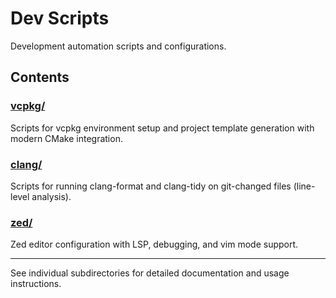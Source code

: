 # Dev Scripts

Development automation scripts and configurations.

## Contents

### [vcpkg/](./vcpkg/)
Scripts for vcpkg environment setup and project template generation with modern CMake integration.

### [clang/](./clang/)
Scripts for running clang-format and clang-tidy on git-changed files (line-level analysis).

### [zed/](./zed/)
Zed editor configuration with LSP, debugging, and vim mode support.

---

See individual subdirectories for detailed documentation and usage instructions.
